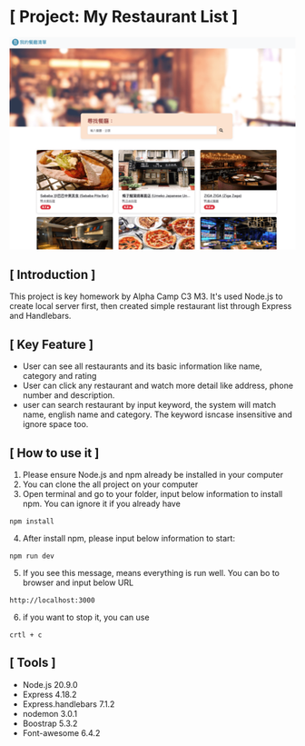 # [ Project: My Restaurant List ] #

![List.png](https://github.com/aelgy/ac_restaurants/blob/main/public/image/List.png) 

## [ Introduction ] ##
This project is key homework by Alpha Camp C3 M3. It's used Node.js to create local server first, then created simple restaurant list through Express and Handlebars.


## [ Key Feature ] ##
* User can see all restaurants and its basic information like name, category and rating
* User can click any restaurant and watch more detail like address, phone number and description.
* user can search restaurant by input keyword, the system will match name, english name and category. The keyword isncase insensitive and ignore space too.


## [ How to use it ] ##
1. Please ensure Node.js and npm already be installed in your computer
2. You can clone the all project on your computer
3. Open terminal and go to your folder, input below information to install npm. You can ignore it if you already have
```
npm install
```
4. After install npm, please input below information to start:
```
npm run dev
```
5. If you see this message, means everything is run well. You can bo to browser and input below URL
```
http://localhost:3000
```
6. if you want to stop it, you can use 
```
crtl + c
``` 

## [ Tools ] ##
* Node.js 20.9.0
* Express 4.18.2
* Express.handlebars 7.1.2
* nodemon 3.0.1
* Boostrap 5.3.2
* Font-awesome 6.4.2
